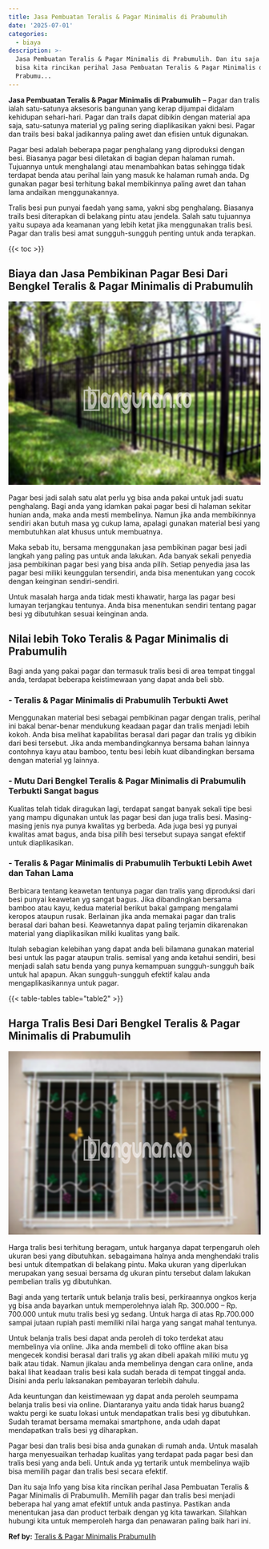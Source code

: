 ```yaml
---
title: Jasa Pembuatan Teralis & Pagar Minimalis di Prabumulih
date: '2025-07-01'
categories:
  - biaya
description: >-
  Jasa Pembuatan Teralis & Pagar Minimalis di Prabumulih. Dan itu saja Info yang
  bisa kita rincikan perihal Jasa Pembuatan Teralis & Pagar Minimalis di
  Prabumu...
---
```


**Jasa Pembuatan Teralis & Pagar Minimalis di Prabumulih** – Pagar dan tralis ialah satu-satunya aksesoris bangunan yang kerap dijumpai didalam kehidupan sehari-hari. Pagar dan trails dapat dibikin dengan material apa saja, satu-satunya material yg paling sering diaplikasikan yakni besi. Pagar dan trails besi bakal jadikannya paling awet dan efisien untuk digunakan.

Pagar besi adalah beberapa pagar penghalang yang diproduksi dengan besi. Biasanya pagar besi diletakan di bagian depan halaman rumah. Tujuannya untuk menghalangi atau menambahkan batas sehingga tidak terdapat benda atau perihal lain yang masuk ke halaman rumah anda. Dg gunakan pagar besi terhitung bakal membikinnya paling awet dan tahan lama andaikan menggunakannya.

Tralis besi pun punyai faedah yang sama, yakni sbg penghalang. Biasanya trails besi diterapkan di belakang pintu atau jendela. Salah satu tujuannya yaitu supaya ada keamanan yang lebih ketat jika menggunakan tralis besi. Pagar dan tralis besi amat sungguh-sungguh penting untuk anda terapkan.

{{< toc >}}

## Biaya dan Jasa Pembikinan Pagar Besi Dari Bengkel Teralis & Pagar Minimalis di Prabumulih

![Jasa Pembuatan Teralis & Pagar Minimalis di Prabumulih](/images/pagar-minimalis-murah-30.png)

Pagar besi jadi salah satu alat perlu yg bisa anda pakai untuk jadi suatu penghalang. Bagi anda yang idamkan pakai pagar besi di halaman sekitar hunian anda, maka anda mesti membelinya. Namun jika anda membikinnya sendiri akan butuh masa yg cukup lama, apalagi gunakan material besi yang membutuhkan alat khusus untuk membuatnya.

Maka sebab itu, bersama menggunakan jasa pembikinan pagar besi jadi langkah yang paling pas untuk anda lakukan. Ada banyak sekali penyedia jasa pembikinan pagar besi yang bisa anda pilih. Setiap penyedia jasa las pagar besi miliki keunggulan tersendiri, anda bisa menentukan yang cocok dengan keinginan sendiri-sendiri.

Untuk masalah harga anda tidak mesti khawatir, harga las pagar besi lumayan terjangkau tentunya. Anda bisa menentukan sendiri tentang pagar besi yg dibutuhkan sesuai keinginan anda.

## Nilai lebih Toko Teralis & Pagar Minimalis di Prabumulih

Bagi anda yang pakai pagar dan termasuk tralis besi di area tempat tinggal anda, terdapat beberapa keistimewaan yang dapat anda beli sbb.

### \- Teralis & Pagar Minimalis di Prabumulih Terbukti Awet

Menggunakan material besi sebagai pembikinan pagar dengan tralis, perihal ini bakal benar-benar mendukung keadaan pagar dan tralis menjadi lebih kokoh. Anda bisa melihat kapabilitas berasal dari pagar dan tralis yg dibikin dari besi tersebut. Jika anda membandingkannya bersama bahan lainnya contohnya kayu atau bamboo, tentu besi lebih kuat dibandingkan bersama dengan material yg lainnya.

### \- Mutu Dari Bengkel Teralis & Pagar Minimalis di Prabumulih Terbukti Sangat bagus

Kualitas telah tidak diragukan lagi, terdapat sangat banyak sekali tipe besi yang mampu digunakan untuk las pagar besi dan juga tralis besi. Masing-masing jenis nya punya kwalitas yg berbeda. Ada juga besi yg punyai kwalitas amat bagus, anda bisa pilih besi tersebut supaya sangat efektif untuk diaplikasikan.

### \- Teralis & Pagar Minimalis di Prabumulih Terbukti Lebih Awet dan Tahan Lama

Berbicara tentang keawetan tentunya pagar dan tralis yang diproduksi dari besi punyai keawetan yg sangat bagus. Jika dibandingkan bersama bamboo atau kayu, kedua material berikut bakal gampang mengalami keropos ataupun rusak. Berlainan jika anda memakai pagar dan tralis berasal dari bahan besi. Keawetannya dapat paling terjamin dikarenakan material yang diaplikasikan miliki kualitas yang baik.

Itulah sebagian kelebihan yang dapat anda beli bilamana gunakan material besi untuk las pagar ataupun tralis. semisal yang anda ketahui sendiri, besi menjadi salah satu benda yang punya kemampuan sungguh-sungguh baik untuk hal apapun. Akan sungguh-sungguh efektif kalau anda mengaplikasikannya untuk pagar.

{{< table-tables table="table2" >}}

## Harga Tralis Besi Dari Bengkel Teralis & Pagar Minimalis di Prabumulih

![Jasa Pembuatan Teralis & Pagar Minimalis di Prabumulih](/images/teralis-minimalis-murah-07.png)

Harga tralis besi terhitung beragam, untuk harganya dapat terpengaruh oleh ukuran besi yang dibutuhkan. sebagaimana halnya anda menghendaki tralis besi untuk ditempatkan di belakang pintu. Maka ukuran yang diperlukan merupakan yang sesuai bersama dg ukuran pintu tersebut dalam lakukan pembelian tralis yg dibutuhkan.

Bagi anda yang tertarik untuk belanja tralis besi, perkiraannya ongkos kerja yg bisa anda bayarkan untuk memperolehnya ialah Rp. 300.000 – Rp. 700.000 untuk mutu tralis besi yg sedang. Untuk harga di atas Rp.700.000 sampai jutaan rupiah pasti memiliki nilai harga yang sangat mahal tentunya.

Untuk belanja tralis besi dapat anda peroleh di toko terdekat atau membelinya via online. Jika anda membeli di toko offline akan bisa mengecek kondisi berasal dari tralis yg akan dibeli apakah miliki mutu yg baik atau tidak. Namun jikalau anda membelinya dengan cara online, anda bakal lihat keadaan tralis besi kala sudah berada di tempat tinggal anda. Disini anda perlu laksanakan pembayaran terlebih dahulu.

Ada keuntungan dan keistimewaan yg dapat anda peroleh seumpama belanja tralis besi via online. Diantaranya yaitu anda tidak harus buang2 waktu pergi ke suatu lokasi untuk mendapatkan tralis besi yg dibutuhkan. Sudah teramat bersama memakai smartphone, anda udah dapat mendapatkan tralis besi yg diharapkan.

Pagar besi dan tralis besi bisa anda gunakan di rumah anda. Untuk masalah harga menyesuaikan terhadap kualitas yang terdapat pada pagar besi dan tralis besi yang anda beli. Untuk anda yg tertarik untuk membelinya wajib bisa memilih pagar dan tralis besi secara efektif.

Dan itu saja Info yang bisa kita rincikan perihal Jasa Pembuatan Teralis & Pagar Minimalis di Prabumulih. Memilih pagar dan tralis besi menjadi beberapa hal yang amat efektif untuk anda pastinya. Pastikan anda menentukan jasa dan product terbaik dengan yg kita tawarkan. Silahkan hubungi kita untuk memperoleh harga dan penawaran paling baik hari ini.

**Ref by:** [Teralis & Pagar Minimalis Prabumulih](https://id.wikipedia.org/wiki/Teralis)

